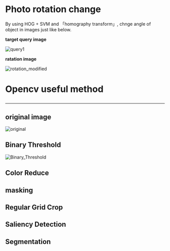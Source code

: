 # Photo rotation change

By using HOG + SVM and 「homography transform」, chnge angle of object in images just like below.

<b>target query image</b>

![query1](https://user-images.githubusercontent.com/48679574/84499909-80b8a580-acee-11ea-9a26-bec0b77f6559.jpeg)


<b>ratation image</b>

![rotation_modified](https://user-images.githubusercontent.com/48679574/84499925-87471d00-acee-11ea-8e79-0cbfd6a6b251.png)



# Opencv useful method <hr>

## original image
![original](<img src="https://user-images.githubusercontent.com/48679574/84500035-b3629e00-acee-11ea-9962-dee0ed03f10d.jpg" width=250>)



## Binary Threshold

![Binary_Threshold](https://user-images.githubusercontent.com/48679574/84500037-b52c6180-acee-11ea-8ee6-e87d27226da2.png)


## Color Reduce

## masking

## Regular Grid Crop

## Saliency Detection

## Segmentation

